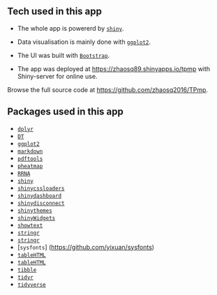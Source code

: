 ## Tech used in this app 

* The whole app is powererd by [`shiny`](https://github.com/rstudio/shiny).

* Data visualisation is mainly done with [`ggplot2`](https://github.com/tidyverse/ggplot2).

* The UI was built with [`Bootstrap`](https://getbootstrap.com/).

* The app was deployed at https://zhaosq89.shinyapps.io/tpmp with Shiny-server for online use.

Browse the full source code at https://github.com/zhaosq2016/TPmp.

## Packages used in this app

* [`dplyr`](https://github.com/tidyverse/dplyr)
* [`DT`](https://github.com/rstudio/DT)
* [`ggplot2`](https://github.com/tidyverse/ggplot2)
* [`markdown`](https://github.com/rstudio/markdown)
* [`pdftools`](https://github.com/ropensci/pdftools)
* [`pheatmap`](https://github.com/raivokolde/pheatmap)
* [`RRNA`](https://github.com/jpbida/RRNA)
* [`shiny`](https://github.com/rstudio/shiny)
* [`shinycssloaders`](https://github.com/daattali/shinycssloaders)
* [`shinydashboard`](https://rstudio.github.io/shinydashboard/)
* [`shinydisconnect`](https://github.com/daattali/shinydisconnect)
* [`shinythemes`](https://github.com/rstudio/shinythemes)
* [`shinyWidgets`](https://github.com/dreamRs/shinyWidgets)
* [`showtext`](https://github.com/yixuan/showtext)
* [`stringr`](https://github.com/tidyverse/stringr)
* [`stringr`](https://github.com/tidyverse/stringr)
* [`sysfonts`] (https://github.com/yixuan/sysfonts)
* [`tableHTML`](https://github.com/LyzandeR/tableHTML)
* [`tableHTML`](https://github.com/LyzandeR/tableHTML)
* [`tibble`](https://github.com/tidyverse/tibble)
* [`tidyr`](https://github.com/tidyverse/tidyr)
* [`tidyverse`](https://github.com/tidyverse/tidyverse)
